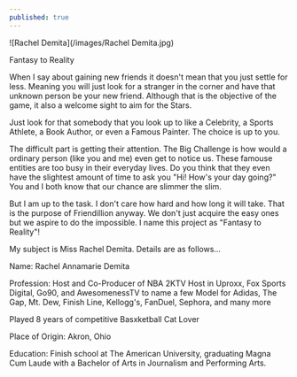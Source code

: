 ```yaml
---
published: true
---
```

![Rachel Demita](/images/Rachel Demita.jpg)

Fantasy to Reality

When I say about gaining new friends it doesn't mean that you just settle for less. Meaning you will just look for a stranger in the corner and have that unknown person be your new friend. Although that is the objective of the game, it also a welcome sight to aim for the Stars.

Just look for that somebody that you look up to like a Celebrity, a Sports Athlete, a Book Author, or even a Famous Painter. The choice is up to you.

The difficult part is getting their attention. The Big Challenge is how would a ordinary person (like you and me) even get to notice us. These famouse entities are too busy in their everyday lives. Do you think that they even have the slightest amount of time to ask you "Hi! How's your day going?"
You and I both know that our chance are slimmer the slim.

But I am up to the task. I don't care how hard and how long it will take. That is the purpose of Friendillion anyway. We don't just acquire the easy ones but we aspire to do the impossible.
I name this project as "Fantasy to Reality"! 

My subject is Miss Rachel Demita. Details are as follows...

Name: Rachel Annamarie Demita

Profession: 
Host and Co-Producer of NBA 2KTV
Host in Uproxx, Fox Sports Digital, Go90, and AwesomenessTV to name a few
Model for Adidas, The Gap, Mt. Dew, Finish Line, Kellogg's, FanDuel, Sephora, and many more

Played 8 years of competitive Basxketball
Cat Lover

Place of Origin: Akron, Ohio

Education: Finish school at The American University, graduating Magna Cum Laude with a Bachelor of Arts in Journalism and Performing Arts.